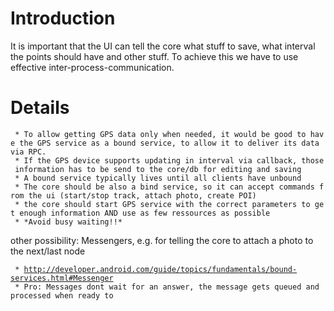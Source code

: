 Introduction
============

It is important that the UI can tell the core what stuff to save, what
interval the points should have and other stuff. To achieve this we have
to use effective inter-process-communication.

Details
=======

` * To allow getting GPS data only when needed, it would be good to have the GPS service as a bound service, to allow it to deliver its data via RPC.`\
` * If the GPS device supports updating in interval via callback, those information has to be send to the core/db for editing and saving`\
` * A bound service typically lives until all clients have unbound`\
` * The core should be also a bind service, so it can accept commands from the ui (start/stop track, attach photo, create POI)`\
` * the core should start GPS service with the correct parameters to get enough information AND use as few ressources as possible `\
` * *Avoid busy waiting!!*`

other possibility: Messengers, e.g. for telling the core to attach a
photo to the next/last node

` * `[`http://developer.android.com/guide/topics/fundamentals/bound-services.html#Messenger`](http://developer.android.com/guide/topics/fundamentals/bound-services.html#Messenger)\
` * Pro: Messages dont wait for an answer, the message gets queued and processed when ready to`
